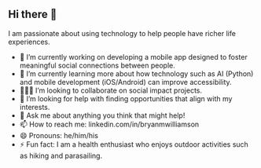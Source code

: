 ## Hi there 👋

I am passionate about using technology to help people have richer life experiences.

- 🔭 I’m currently working on developing a mobile app designed to foster meaningful social connections between people.
- 🌱 I’m currently learning more about how technology such as AI (Python) and mobile development (iOS/Android) can improve accessibility.  
- 🙋🏾‍♂️ I’m looking to collaborate on social impact projects.
- 🤔 I’m looking for help with finding opportunities that align with my interests.
- 💬 Ask me about anything you think that might help!
- 📫 How to reach me: linkedin.com/in/bryanmwilliamson
- 😄 Pronouns: he/him/his
- ⚡ Fun fact: I am a health enthusiast who enjoys outdoor activities such as hiking and parasailing. 
<!--
**bmwcoded/bmwcoded** is a ✨ _special_ ✨ repository because its `README.md` (this file) appears on your GitHub profile.
-->
